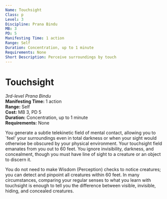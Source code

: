 ```yaml
---
Name: Touchsight
Class: p
Level: 3
Discipline: Prana Bindu
MB: 3
PD: 5
Manifesting Time: 1 action
Range: Self
Duration: Concentration, up to 1 minute
Requirements: None
Short Description: Perceive surroundings by touch
---
```

# Touchsight
*3rd-level Prana Bindu*\
**Manifesting Time:** 1 action\
**Range:** Self\
**Cost:** MB 3, PD 5\
**Duration:** Concentration, up to 1 minute\
**Requirements:** None

You generate a subtle telekinetic field of
mental contact, allowing you to `feel' your surroundings
even in total darkness or when your sight would otherwise
be obscured by your physical environment. Your touchsight
field emanates from you out to 60 feet. You ignore invisibility,
darkness, and concealment, though you must have line of sight
to a creature or an object to discern it.

You do not need to make Wisdom (Perception) checks to notice
creatures; you can detect and pinpoint all creatures within
60 feet. In many circumstances, comparing your regular senses
to what you learn with touchsight is enough to tell you the
difference between visible, invisible, hiding, and concealed
creatures.
